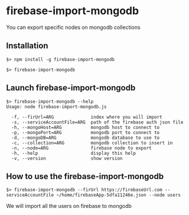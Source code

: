 # firebase-import-mongodb
You can export specific nodes on mongodb collections

## Installation

    $> npm install -g firebase-import-mongodb

    $> firebase-import-mongodb

## Launch firebase-import-mongodb

	$> firebase-import-mongodb --help
	Usage: node firebase-import-mongodb.js

	  -f, --firUrl=ARG              index where you will import
	  -s, --serviceAccountFile=ARG  path of the firebase auth json file
	  -h, --mongoHost=ARG           mongodb host to connect to
	  -p, --mongoPort=ARG           mongodb port to connect to
	  -d, --mongoDB=ARG             mongodb database to use to
	  -c, --collection=ARG          mongodb collection to insert in
	  -n, --node=ARG                firebase node to export
	  -h, --help                    display this help
	  -v, --version                 show version


## How to use the firebase-import-mongodb
    
    $> firebase-import-mongodb --firUrl https://firebaseUrl.com --serviceAccountFile ~/home/firebaseApp-5dfa11246e.json --node users

We will import all the users on firebase to mongodb
